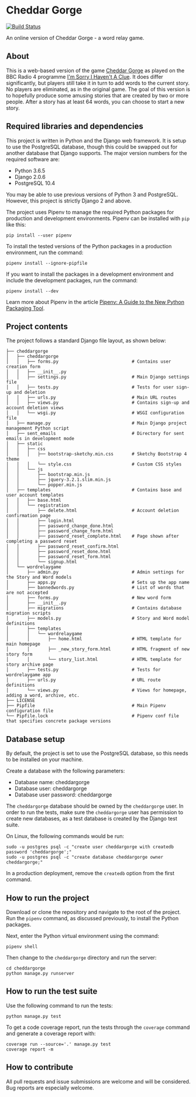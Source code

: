 # Cheddar Gorge
[![Build Status](https://travis-ci.org/SteveWooding/cheddar-gorge.svg?branch=master)](https://travis-ci.org/SteveWooding/cheddar-gorge)

An online version of Cheddar Gorge - a word relay game.

## About
This is a web-based version of the game
[Cheddar Gorge](https://en.wikipedia.org/wiki/List_of_games_on_I%27m_Sorry_I_Haven%27t_a_Clue#Cheddar_Gorge)
as played on the BBC Radio 4 programme
[I'm Sorry I Haven't A Clue](https://en.wikipedia.org/wiki/I%27m_Sorry_I_Haven%27t_a_Clue). It does
differ significantly,
but players still take it in turn to add words to the current story. No players are eliminated, as
in the original game. The goal of this version is to hopefully produce some amusing stories that are
created by two or more people. After a story has at least 64 words, you can choose to start a new
story.

## Required libraries and dependencies
This project is written in Python and the Django web framework. It is setup to use the PostgreSQL
database, though this could be swapped out for another database that Django supports. The major
version numbers for the required software are:

* Python 3.6.5
* Django 2.0.6
* PostgreSQL 10.4

You may be able to use previous versions of Python 3 and PostgreSQL. However, this project is
strictly Django 2 and above.

The project uses Pipenv to manage the required Python packages for production and development
environments. Pipenv can be installed with `pip` like this:

```
pip install --user pipenv
```

To install the tested versions of the Python packages in a production environment, run the command:

```
pipenv install --ignore-pipfile
```

If you want to install the packages in a development environment and include the development
packages, run the command:


```
pipenv install --dev
```

Learn more about Pipenv in the article
[Pipenv: A Guide to the New Python Packaging Tool](https://realpython.com/pipenv-guide/#pipenv-introduction).

## Project contents
The project follows a standard Django file layout, as shown below:

```
├── cheddargorge
│   ├── cheddargorge
│   │   ├── forms.py                            # Contains user creation form
│   │   ├── __init__.py
│   │   ├── settings.py                         # Main Django settings file
│   │   ├── tests.py                            # Tests for user sign-up and deletion
│   │   ├── urls.py                             # Main URL routes
│   │   ├── views.py                            # Contains sign-up and account deletion views
│   │   └── wsgi.py                             # WSGI configuration file
│   ├── manage.py                               # Main Django project management Python script
│   ├── sent_emails                             # Directory for sent emails in development mode
│   ├── static
│   │   ├── css
│   │   │   ├── bootstrap-sketchy.min.css       # Sketchy Bootstrap 4 theme
│   │   │   └── style.css                       # Custom CSS styles
│   │   └── js
│   │       ├── bootstrap.min.js
│   │       ├── jquery-3.2.1.slim.min.js
│   │       └── popper.min.js
│   ├── templates                               # Contains base and user account templates
│   │   ├── base.html
│   │   └── registration
│   │       ├── delete.html                     # Account deletion confirmation page
│   │       ├── login.html
│   │       ├── password_change_done.html
│   │       ├── password_change_form.html
│   │       ├── password_reset_complete.html    # Page shown after completing a password reset
│   │       ├── password_reset_confirm.html
│   │       ├── password_reset_done.html
│   │       ├── password_reset_form.html
│   │       └── signup.html
│   └── wordrelaygame
│       ├── admin.py                            # Admin settings for the Story and Word models
│       ├── apps.py                             # Sets up the app name
│       ├── bannedwords.py                      # List of words that are not accepted
│       ├── forms.py                            # New word form
│       ├── __init__.py
│       ├── migrations                          # Contains database migration scripts
│       ├── models.py                           # Story and Word model definitions
│       ├── templates
│       │   └── wordrelaygame
│       │       ├── home.html                   # HTML template for main homepage
│       │       ├── _new_story_form.html        # HTML fragment of new story form
│       │       └── story_list.html             # HTML template for story archive page
│       ├── tests.py                            # Tests for wordrelaygame app
│       ├── urls.py                             # URL route definitions
│       └── views.py                            # Views for homepage, adding a word, archive, etc.
├── LICENSE
├── Pipfile                                     # Main Pipenv configuration file
└── Pipfile.lock                                # Pipenv conf file that specifies concrete package versions
```

## Database setup
By default, the project is set to use the PostgreSQL database, so this needs to be installed on your
machine.

Create a database with the following parameters:

* Database name: cheddargorge
* Database user: cheddargorge
* Database user password: cheddargorge

The `cheddargorge` database should be owned by the `cheddargorge` user. In order to run the tests,
make sure the `cheddargorge` user has permission to create new databases, as a test database is
created by the Django test suite.

On Linux, the following commands would be run:

```
sudo -u postgres psql -c "create user cheddargorge with createdb password 'cheddargorge';"
sudo -u postgres psql -c "create database cheddargorge owner cheddargorge;"
```

In a production deployment, remove the `createdb` option from the first command.

## How to run the project
Download or clone the repository and navigate to the root of the project. Run the `pipenv` command,
as discussed previously, to install the Python packages.

Next, enter the Python virtual environment using the command:

```
pipenv shell
```

Then change to the `cheddargorge` directory and run the server:

```
cd cheddargorge
python manage.py runserver
```

## How to run the test suite
Use the following command to run the tests:

```
python manage.py test
```

To get a code coverage report, run the tests through the `coverage` command and generate a coverage
report with:

```
coverage run --source='.' manage.py test
coverage report -m
```

## How to contribute
All pull requests and issue submissions are welcome and will be considered. Bug reports are
especially welcome.
